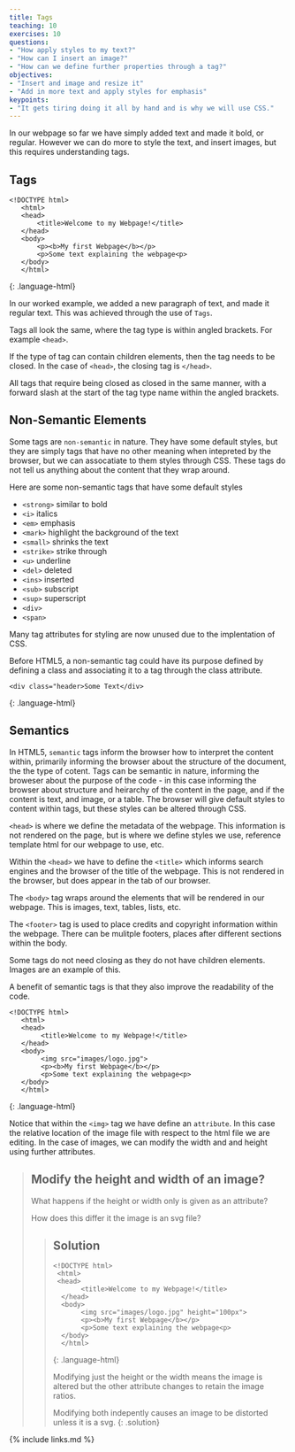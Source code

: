 ```yaml
---
title: Tags
teaching: 10
exercises: 10
questions:
- "How apply styles to my text?"
- "How can I insert an image?"
- "How can we define further properties through a tag?"
objectives:
- "Insert and image and resize it"
- "Add in more text and apply styles for emphasis"
keypoints:
- "It gets tiring doing it all by hand and is why we will use CSS."
---
```


In our webpage so far we have simply added text and made it bold, or regular. However we can do more to style the text, and insert images, but this requires understanding tags.

## Tags

~~~
<!DOCTYPE html>
   <html>
   <head>
       <title>Welcome to my Webpage!</title>
   </head>
   <body>
       <p><b>My first Webpage</b></p>
       <p>Some text explaining the webpage<p>
   </body>
   </html>
~~~
{: .language-html}

In our worked example, we added a new paragraph of text, and made it regular text. This was achieved through the use of ```Tags```.


Tags all look the same, where the tag type is within angled brackets. For example ```<head>```.

If the type of tag can contain children elements, then the tag needs to be closed. In the case of ```<head>```, the closing tag is ```</head>```.

All tags that require being closed as closed in the same manner, with a forward slash at the start of the tag type name within the angled brackets.


## Non-Semantic Elements

Some tags are ```non-semantic``` in nature. They have some default styles, but they are simply tags that have no other meaning when intepreted by the browser, but we can assocatiate to them styles through CSS. These tags
do not tell us anything about the content that they wrap around.

Here are some non-semantic tags that have some default styles

- ```<strong>``` similar to bold
- ```<i>``` italics
- ```<em>``` emphasis
- ```<mark>``` highlight the background of the text
- ```<small>``` shrinks the text
- ```<strike>``` strike through
- ```<u>``` underline
- ```<del>``` deleted
- ```<ins>``` inserted
- ```<sub>``` subscript
- ```<sup>``` superscript
- ```<div>```
- ```<span>```

Many tag attributes for styling are now unused due to the implentation of CSS.

Before HTML5, a non-semantic tag could have its purpose defined by defining a class and associating it to a tag through the class attribute.

~~~
<div class="header>Some Text</div>
~~~
{: .language-html}

## Semantics

In HTML5, ```semantic``` tags inform the browser how to interpret the content within, primarily informing the browser about the structure of the document, the the type of cotent. Tags can be semantic in nature, 
informing the broweser about the purpose of the code - in this case informing the browser
about structure and heirarchy of the content in the page, and if the content is text, and image, or a table. The browser will give default styles to content within tags, but these styles can be altered through CSS.

```<head>``` is where we define the metadata of the webpage. This information is not rendered on the page, but is where we define styles we use, reference template html for our webpage to use, etc.

Within the ```<head>``` we have to define the ```<title>``` which informs search engines and the browser of the title of the webpage. This is not rendered in the browser, but does appear in the tab of our browser.

The ```<body>``` tag wraps around the elements that will be rendered in our webpage. This is images, text, tables, lists, etc.

The ```<footer>``` tag is used to place credits and copyright information within the webpage. There can be mulitple footers, places after different sections within the body.

Some tags do not need closing as they do not have children elements. Images are an example of this.

A benefit of semantic tags is that they also improve the readability of the code.

~~~
<!DOCTYPE html>
   <html>
   <head>
        <title>Welcome to my Webpage!</title>
   </head>
   <body>
        <img src="images/logo.jpg">
        <p><b>My first Webpage</b></p>
        <p>Some text explaining the webpage<p>
   </body>
   </html>
~~~
{: .language-html}

Notice that within the ```<img>``` tag we have define an ```attribute```. In this case the relative location of the image file with respect to the html file we are editing. In the case of images, we can modify the width and and height using further attributes.


> ## Modify the height and width of an image?
>
> What happens if the height or width only is given as an attribute?
>
> How does this differ it the image is an svg file?
>
> > ## Solution 
> > ~~~
> > <!DOCTYPE html>
> >  <html>
> >  <head>
> >        <title>Welcome to my Webpage!</title>
> >   </head>
> >   <body>
> >        <img src="images/logo.jpg" height="100px">
> >        <p><b>My first Webpage</b></p>
> >        <p>Some text explaining the webpage<p>
> >   </body>
> >   </html>
> > ~~~
> > {: .language-html}
> > 
> > Modifying just the height or the width means the image is altered but the other attribute changes to retain the image ratios.
> >
> > Modifying both indepently causes an image to be distorted unless it is a svg.
> {: .solution}



{% include links.md %}
